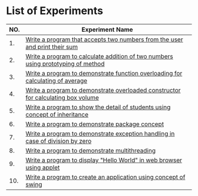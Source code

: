 # List of Experiments

| NO. | Experiment Name |
| -- | ------------------|
| 1. | [Write a program that accepts two numbers from the user and print their sum](exp1.java) |
| 2. | [Write a program to calculate addition of two numbers using prototyping of method](exp2.java) |
| 3. | [Write a program to demonstrate function overloading for calculating of average](exp3.java) |
| 4. | [Write a program to demonstrate overloaded constructor for calculating box volume](exp4.java) |
| 5. | [Write a program to show the detail of students using concept of inheritance](exp5.java) |
| 6. | [Write a program to demonstrate package concept](/exp6) |
| 7. | [Write a program to demonstrate exception handling in case of division by zero](exp7.java) |
| 8. | [Write a program to demonstrate multithreading](exp8.java) |
| 9. | [Write a program to display "Hello World" in web browser using applet](/exp9) |
| 10. | [Write a program to create an application using concept of swing](exp10.java) |
